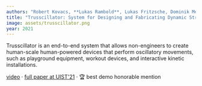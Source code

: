 ```yaml
---
authors: "Robert Kovacs, **Lukas Rambold**, Lukas Fritzsche, Dominik Meier, Jotaro Shigeyama, Shohei Katakura, Ran Zhang, Patrick Baudisch"
title: "Trusscillator: System for Designing and Fabricating Dynamic Structures"
image: assets/trusscillator.png
year: 2021
---
```


Trusscillator is an end-to-end system that allows non-engineers to create human-scale human-powered devices that perform oscillatory movements, such as playground equipment, workout devices, and interactive kinetic installations.

[video](https://www.youtube.com/watch?v=urW4iWfA-nQ&feature=youtu.be) · [full paper at UIST'21](https://dl.acm.org/doi/fullHtml/10.1145/3472749.3474807) · 🏆 best demo honorable mention
